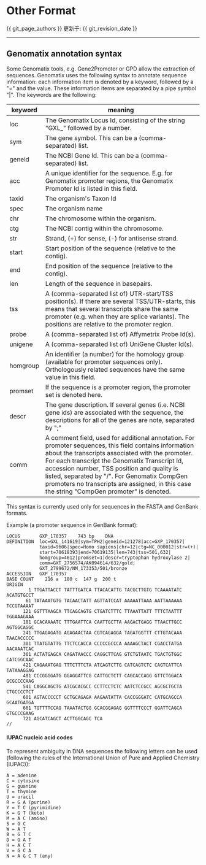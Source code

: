 # Other Format

{{ git_page_authors }} 更新于: {{ git_revision_date }}

---

## Genomatix annotation syntax

Some Genomatix tools, e.g. Gene2Promoter or GPD allow the extraction of sequences. Genomatix uses the following syntax to annotate sequence information: each information item is denoted by a keyword, followed by a "=" and the value. These information items are separated by a pipe symbol "|".
The keywords are the following:

|keyword|meaning|
|-|-|
|loc|The Genomatix Locus Id, consisting of the string "GXL_" followed by a number.|
|sym|The gene symbol. This can be a (comma-separated) list.
|geneid|The NCBI Gene Id. This can be a (comma-separated) list.
|acc|A unique identifier for the sequence. E.g. for Genomatix promoter regions, the Genomatix Promoter Id is listed in this field.|
|taxid|The organism's Taxon Id|
|spec|The organism name|
|chr|The chromosome within the organism.|
|ctg|The NCBI contig within the chromosome.|
|str|Strand, (+) for sense, (-) for antisense strand.|
|start|Start position of the sequence (relative to the contig).|
|end|End position of the sequence (relative to the contig).|
|len|Length of the sequence in basepairs.|
|tss|A (comma-separated list of) UTR-start/TSS position(s). If there are several TSS/UTR-starts, this means that several transcripts share the same promoter (e.g. when they are splice variants). The positions are relative to the promoter region.|
|probe|A (comma-separated list of) Affymetrix Probe Id(s).|
|unigene|A (comma-separated list of) UniGene Cluster Id(s).|
|homgroup|An identifier (a number) for the homology group (available for promoter sequences only). Orthologously related sequences have the same value in this field.|
|promset|If the sequence is a promoter region, the promoter set is denoted here.|
|descr|The gene description. If several genes (i.e. NCBI gene ids) are associated with the sequence, the descriptions for all of the genes are note, separated by ";"|
|comm|A comment field, used for additional annotation. For promoter sequences, this field contains information about the transcripts associated with the promoter. For each transcript the Genomatix Transcript Id, accession number, TSS position and quality is listed, separated by "/". For Genomatix CompGen promoters no transcripts are assigned, in this case the string "CompGen promoter" is denoted.|

This syntax is currently used only for sequences in the FASTA and GenBank formats.

Example (a promoter sequence in GenBank format):

```
LOCUS       GXP_170357    743 bp    DNA
DEFINITION  loc=GXL_141619|sym=TPH2|geneid=121278|acc=GXP_170357|
            taxid=9606|spec=Homo sapiens|chr=12|ctg=NC_000012|str=(+)|
            start=70618393|end=70619135|len=743|tss=501,632|
            homgroup=4612|promset=1|descr=tryptophan hydroxylase 2|
            comm=GXT_2756574/AK094614/632/gold;
            GXT_2799672/NM_173353/501/bronze
ACCESSION   GXP_170357
BASE COUNT    216 a  180 c  147 g  200 t
ORIGIN
        1 TTGATTACCT TATTTGATCA TTACACATTG TACGCTTGTG TCAAAATATC ACATGTGCCT
       61 TATAAATGTG TACAACTATT AGTTATCCAT AAAAATTAAA AATTAAAAAA TCCGTAAAAT
      121 GGTTTAAGCA TTCAGCAGTG CTGATCTTTC TTAAATTATT TTTCTAATTT TGGAAAGAAA
      181 GCACAAAATC TTTGAATTCA CAATTGCTTA AAGACTGAGG TTAACTTGCC AGTGGCAGGC
      241 TTGAGAGATG AGAGAACTAA CGTCAGAGGA TAGATGGTTT CTTGTACAAA TAACACCCCC
      301 TTATGTATTG TTCTCCACCA CCCCCGCCCA AAAAGCTACT CGACCTATGA AACAAATCAC
      361 ACTATGAGCA CAGATAACCC CAGGCTTCAG GTCTGTAATC TGACTGTGGC CATCGGCAAC
      421 CAGAAATGAG TTTCTTTCTA ATCAGTCTTG CATCAGTCTC CAGTCATTCA TATAAAGGAG
      481 CCCGGGGATG GGAGGATTCG CATTGCTCTT CAGCACCAGG GTTCTGGACA GCGCCCCAAG
      541 CAGGCAGCTG ATCGCACGCC CCTTCCTCTC AATCTCCGCC AGCGCTGCTA CTGCCCCTCT
      601 AGTACCCCCT GCTGCAGAGA AAGAATATTA CACCGGGATC CATGCAGCCA GCAATGATGA
      661 TGTTTTCCAG TAAATACTGG GCACGGAGAG GGTTTTCCCT GGATTCAGCA GTGCCCGAAG
      721 AGCATCAGCT ACTTGGCAGC TCA
//
```

#### IUPAC nucleic acid codes

To represent ambiguity in DNA sequences the following letters can be used (following the rules of the International Union of Pure and Applied Chemistry (IUPAC)):

```
A = adenine
C = cytosine
G = guanine
T = thymine
U = uracil
R = G A (purine)
Y = T C (pyrimidine)
K = G T (keto)
M = A C (amino)
S = G C
W = A T
B = G T C
D = G A T
H = A C T
V = G C A
N = A G C T (any)
```
